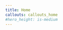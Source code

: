 ```yaml
---
title: Home
callouts: callouts_home
#hero_height: is-medium
---
```

<div class="home-text">
<!--    <p class="content">Welcome to the Knowledge Discovery Group of the Institute for Information Sciences (IWS) at Technische Hochschule Köln (TH Köln - University of Applied Sciences in Cologne). The founders Prof. Heisenberg (Data Science), Prof. Schaer (Information Retrieval), Prof. Lepsky (Knowledge Organization) and Sven Wöhrle, M.Sc. (Research Coordination) have joined forces for merging the synergies of their individual research areas. This website lists all relevant projects and publications in this respect. Feel free to explore and contact us in case of joint research interests and research proposals.</p>
-->
<!-- 
    <div class="columns is-multiline is-centered">
        <div class="column is-4 has-text-centered presentation">
            <i class="fas fa-user-alt"></i>
            <p>Lorem ipsum dolor sit amet, consetetur sadipscing elitr, sed diam nonumy eirmod tempor invidunt ut labore et dolore magna aliquyam erat</p>
        </div>
        <div class="column is-4 has-text-centered presentation">
            <i class="fas fa-book-open"></i>
            <p>Lorem ipsum dolor sit amet, consetetur sadipscing elitr, sed diam nonumy eirmod tempor invidunt ut labore et dolore magna aliquyam erat</p>
        </div>
        <div class="column is-4 has-text-centered presentation">
            <i class="fas fa-laptop-code"></i>
            <p>Lorem ipsum dolor sit amet, consetetur sadipscing elitr, sed diam nonumy eirmod tempor invidunt ut labore et dolore magna aliquyam erat</p>
        </div>
    </div>
-->
<!--    
    <h2 class="title has-text-centered home">What is Knowledge Discovery?</h2>
    <p>Information is the basis for decisions and processes in business, politics and science. The lack of required information and the use of incorrect information can have serious consequences. Methods and procedures of Data and Information Science such as information analysis, information processing, information retrieval and information system design technologies serve the goal of improving the availability of information and satisfying the information needs of individuals and organizations.
    The ultimate goal of both data and information science is to generate knowledge. Abstractly, the process is outlined as follows: Data is assigned meaning through the application of semantics. The information thus obtained serves as a basis for linking to concrete applications through pragmatics and networking. This last step is what we think of as applicable knowledge. This knowledge can then be used to solve various problems.

    Technically spoken, such a process of knowledge discovery or knowledge generation is implemented by Knowledge Discovery methods. -->
    <p>Knowledge discovery describes the process of automatically searching and processing large amounts of data for patterns that can be considered knowledge about the data. The processes and approaches have evolved from and are closely related to the data mining domain, both methodologically and terminologically.
    Knowledge Discovery is lived at our institute as an agile process model, in which different techniques and procedures are used at different points in time. In the KD research group, these include the following disciplines, each of which is covered by a different group member:</p>
    <ul>
        <li>Information Organization: Enhancing existing data with structures and annotations and making them data by means of structures and annotations, e.g. by means of data enrichment, Natural Language Processing and Knowledge Organization Systems (Klaus Lepsky).</li>
        <li>Information Access: Selection of relevant data and information e.g. by web crawling, information retrieval and recommender systems (Philipp Schaer).</li>
    <li>Knowledge Acquisition: analysis of pre-processed data and information with quantitative statistical methods, using text/data mining and machine/deep learning techniques (Gernot Heisenberg).</li>
    </ul>
</div>
